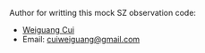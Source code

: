 Author for writting this mock SZ observation code:

-   [Weiguang Cui](https://weiguangcui.github.io/)
-   Email: cuiweiguang@gmail.com
